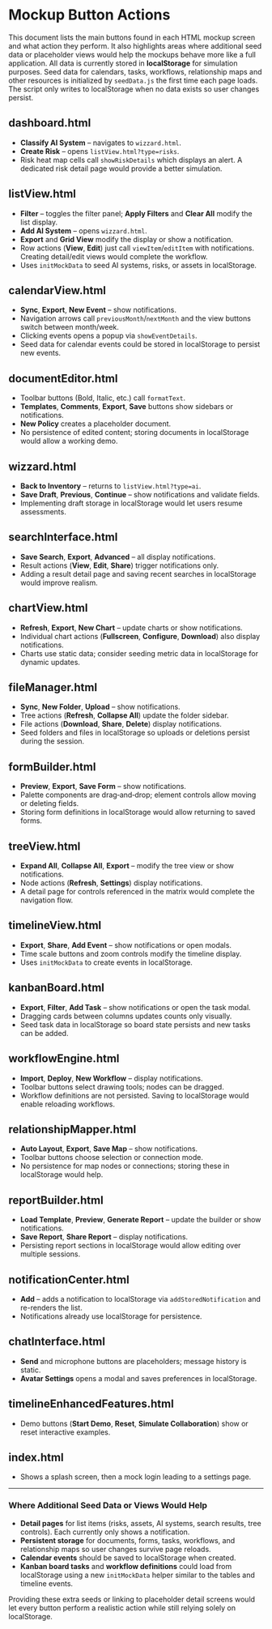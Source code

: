 # Mockup Button Actions

This document lists the main buttons found in each HTML mockup screen and what action they perform. It also highlights areas where additional seed data or placeholder views would help the mockups behave more like a full application. All data is currently stored in **localStorage** for simulation purposes.
Seed data for calendars, tasks, workflows, relationship maps and other resources is initialized by `seedData.js` the first time each page loads. The script only writes to localStorage when no data exists so user changes persist.

## dashboard.html

- **Classify AI System** – navigates to `wizzard.html`.
- **Create Risk** – opens `listView.html?type=risks`.
- Risk heat map cells call `showRiskDetails` which displays an alert. A dedicated risk detail page would provide a better simulation.

## listView.html

- **Filter** – toggles the filter panel; **Apply Filters** and **Clear All** modify the list display.
- **Add AI System** – opens `wizzard.html`.
- **Export** and **Grid View** modify the display or show a notification.
- Row actions (**View**, **Edit**) just call `viewItem`/`editItem` with notifications. Creating detail/edit views would complete the workflow.
- Uses `initMockData` to seed AI systems, risks, or assets in localStorage.

## calendarView.html

- **Sync**, **Export**, **New Event** – show notifications.
- Navigation arrows call `previousMonth`/`nextMonth` and the view buttons switch between month/week.
- Clicking events opens a popup via `showEventDetails`.
- Seed data for calendar events could be stored in localStorage to persist new events.

## documentEditor.html

- Toolbar buttons (Bold, Italic, etc.) call `formatText`.
- **Templates**, **Comments**, **Export**, **Save** buttons show sidebars or notifications.
- **New Policy** creates a placeholder document.
- No persistence of edited content; storing documents in localStorage would allow a working demo.

## wizzard.html

- **Back to Inventory** – returns to `listView.html?type=ai`.
- **Save Draft**, **Previous**, **Continue** – show notifications and validate fields.
- Implementing draft storage in localStorage would let users resume assessments.

## searchInterface.html

- **Save Search**, **Export**, **Advanced** – all display notifications.
- Result actions (**View**, **Edit**, **Share**) trigger notifications only.
- Adding a result detail page and saving recent searches in localStorage would improve realism.

## chartView.html

- **Refresh**, **Export**, **New Chart** – update charts or show notifications.
- Individual chart actions (**Fullscreen**, **Configure**, **Download**) also display notifications.
- Charts use static data; consider seeding metric data in localStorage for dynamic updates.

## fileManager.html

- **Sync**, **New Folder**, **Upload** – show notifications.
- Tree actions (**Refresh**, **Collapse All**) update the folder sidebar.
- File actions (**Download**, **Share**, **Delete**) display notifications.
- Seed folders and files in localStorage so uploads or deletions persist during the session.

## formBuilder.html

- **Preview**, **Export**, **Save Form** – show notifications.
- Palette components are drag‑and‑drop; element controls allow moving or deleting fields.
- Storing form definitions in localStorage would allow returning to saved forms.

## treeView.html

- **Expand All**, **Collapse All**, **Export** – modify the tree view or show notifications.
- Node actions (**Refresh**, **Settings**) display notifications.
- A detail page for controls referenced in the matrix would complete the navigation flow.

## timelineView.html

- **Export**, **Share**, **Add Event** – show notifications or open modals.
- Time scale buttons and zoom controls modify the timeline display.
- Uses `initMockData` to create events in localStorage.

## kanbanBoard.html

- **Export**, **Filter**, **Add Task** – show notifications or open the task modal.
- Dragging cards between columns updates counts only visually.
- Seed task data in localStorage so board state persists and new tasks can be added.

## workflowEngine.html

- **Import**, **Deploy**, **New Workflow** – display notifications.
- Toolbar buttons select drawing tools; nodes can be dragged.
- Workflow definitions are not persisted. Saving to localStorage would enable reloading workflows.

## relationshipMapper.html

- **Auto Layout**, **Export**, **Save Map** – show notifications.
- Toolbar buttons choose selection or connection mode.
- No persistence for map nodes or connections; storing these in localStorage would help.

## reportBuilder.html

- **Load Template**, **Preview**, **Generate Report** – update the builder or show notifications.
- **Save Report**, **Share Report** – display notifications.
- Persisting report sections in localStorage would allow editing over multiple sessions.

## notificationCenter.html

- **Add** – adds a notification to localStorage via `addStoredNotification` and re-renders the list.
- Notifications already use localStorage for persistence.

## chatInterface.html

- **Send** and microphone buttons are placeholders; message history is static.
- **Avatar Settings** opens a modal and saves preferences in localStorage.

## timelineEnhancedFeatures.html

- Demo buttons (**Start Demo**, **Reset**, **Simulate Collaboration**) show or reset interactive examples.

## index.html

- Shows a splash screen, then a mock login leading to a settings page.

---

### Where Additional Seed Data or Views Would Help

- **Detail pages** for list items (risks, assets, AI systems, search results, tree controls). Each currently only shows a notification.
- **Persistent storage** for documents, forms, tasks, workflows, and relationship maps so user changes survive page reloads.
- **Calendar events** should be saved to localStorage when created.
- **Kanban board tasks** and **workflow definitions** could load from localStorage using a new `initMockData` helper similar to the tables and timeline events.

Providing these extra seeds or linking to placeholder detail screens would let every button perform a realistic action while still relying solely on localStorage.
